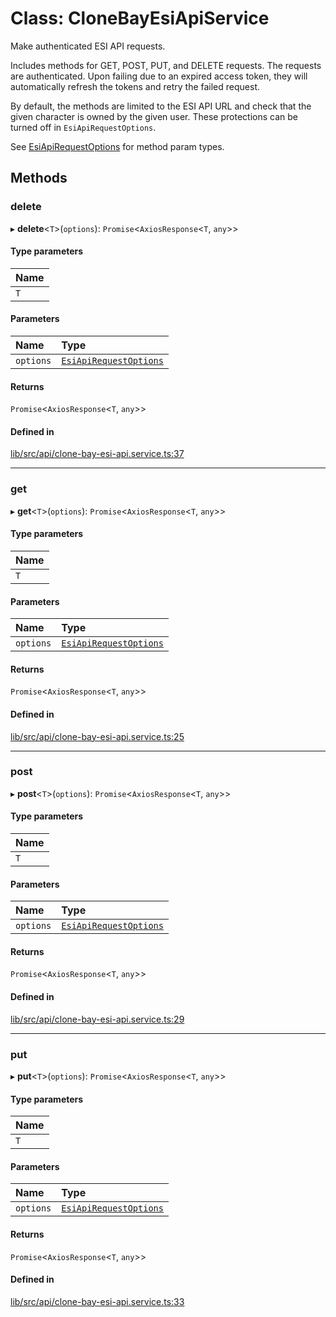 # Class: CloneBayEsiApiService

Make authenticated ESI API requests.

Includes methods for GET, POST, PUT, and DELETE requests. The requests are
authenticated. Upon failing due to an expired access token, they will
automatically refresh the tokens and retry the failed request.

By default, the methods are limited to the ESI API URL and check that the
given character is owned by the given user. These protections can be turned
off in `EsiApiRequestOptions`.

See [EsiApiRequestOptions](../interfaces/EsiApiRequestOptions.md) for method param types.

## Methods

### delete

▸ **delete**\<`T`\>(`options`): `Promise`\<`AxiosResponse`\<`T`, `any`\>\>

#### Type parameters

| Name |
| :------ |
| `T` |

#### Parameters

| Name | Type |
| :------ | :------ |
| `options` | [`EsiApiRequestOptions`](../interfaces/EsiApiRequestOptions.md) |

#### Returns

`Promise`\<`AxiosResponse`\<`T`, `any`\>\>

#### Defined in

[lib/src/api/clone-bay-esi-api.service.ts:37](https://github.com/joonashak/nestjs-clone-bay/blob/3e50c73/lib/src/api/clone-bay-esi-api.service.ts#L37)

___

### get

▸ **get**\<`T`\>(`options`): `Promise`\<`AxiosResponse`\<`T`, `any`\>\>

#### Type parameters

| Name |
| :------ |
| `T` |

#### Parameters

| Name | Type |
| :------ | :------ |
| `options` | [`EsiApiRequestOptions`](../interfaces/EsiApiRequestOptions.md) |

#### Returns

`Promise`\<`AxiosResponse`\<`T`, `any`\>\>

#### Defined in

[lib/src/api/clone-bay-esi-api.service.ts:25](https://github.com/joonashak/nestjs-clone-bay/blob/3e50c73/lib/src/api/clone-bay-esi-api.service.ts#L25)

___

### post

▸ **post**\<`T`\>(`options`): `Promise`\<`AxiosResponse`\<`T`, `any`\>\>

#### Type parameters

| Name |
| :------ |
| `T` |

#### Parameters

| Name | Type |
| :------ | :------ |
| `options` | [`EsiApiRequestOptions`](../interfaces/EsiApiRequestOptions.md) |

#### Returns

`Promise`\<`AxiosResponse`\<`T`, `any`\>\>

#### Defined in

[lib/src/api/clone-bay-esi-api.service.ts:29](https://github.com/joonashak/nestjs-clone-bay/blob/3e50c73/lib/src/api/clone-bay-esi-api.service.ts#L29)

___

### put

▸ **put**\<`T`\>(`options`): `Promise`\<`AxiosResponse`\<`T`, `any`\>\>

#### Type parameters

| Name |
| :------ |
| `T` |

#### Parameters

| Name | Type |
| :------ | :------ |
| `options` | [`EsiApiRequestOptions`](../interfaces/EsiApiRequestOptions.md) |

#### Returns

`Promise`\<`AxiosResponse`\<`T`, `any`\>\>

#### Defined in

[lib/src/api/clone-bay-esi-api.service.ts:33](https://github.com/joonashak/nestjs-clone-bay/blob/3e50c73/lib/src/api/clone-bay-esi-api.service.ts#L33)
